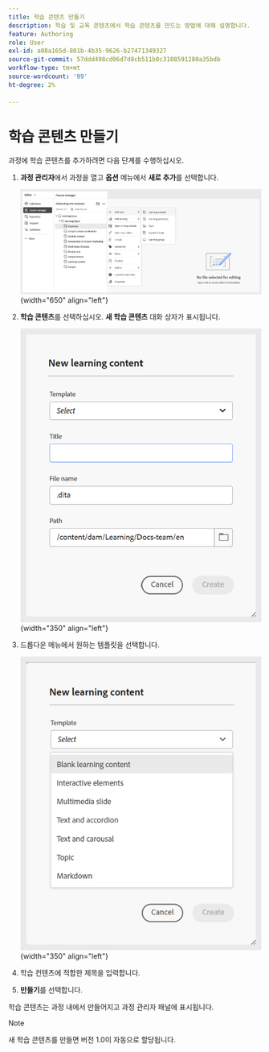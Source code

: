 ```yaml
---
title: 학습 콘텐츠 만들기
description: 학습 및 교육 콘텐츠에서 학습 콘텐츠를 만드는 방법에 대해 설명합니다.
feature: Authoring
role: User
exl-id: a08a165d-801b-4b35-9626-b27471349327
source-git-commit: 57ddd498cd06d7d8cb511b0c3108591280a35bdb
workflow-type: tm+mt
source-wordcount: '99'
ht-degree: 2%

---
```


# 학습 콘텐츠 만들기

과정에 학습 콘텐츠를 추가하려면 다음 단계를 수행하십시오.

1. **과정 관리자**&#x200B;에서 과정을 열고 **옵션** 메뉴에서 **새로 추가**&#x200B;를 선택합니다.

   ![](assets/workflow-learning-content.png){width="650" align="left"}

1. **학습 콘텐츠**&#x200B;를 선택하십시오.
**새 학습 콘텐츠** 대화 상자가 표시됩니다.

   ![](assets/learning-content-dialog.png){width="350" align="left"}

1. 드롭다운 메뉴에서 원하는 템플릿을 선택합니다.

   ![](assets/template-types-lc.png){width="350" align="left"}

1. 학습 컨텐츠에 적합한 제목을 입력합니다.
1. **만들기**&#x200B;를 선택합니다.

학습 콘텐츠는 과정 내에서 만들어지고 과정 관리자 패널에 표시됩니다.

>[!NOTE]
>
> 새 학습 콘텐츠를 만들면 버전 1.0이 자동으로 할당됩니다.
